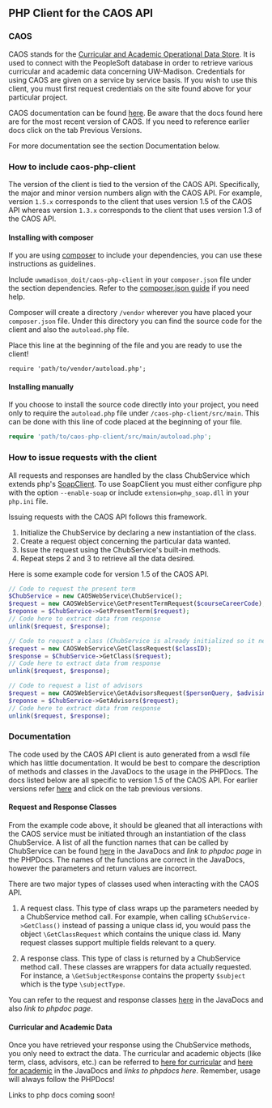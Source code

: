 ## PHP Client for the CAOS API

### CAOS

CAOS stands for the [Curricular and Academic Operational Data Store](https://wiki.doit.wisc.edu/confluence/pages/viewpage.action?pageId=47562009). It is used to connect with the PeopleSoft database in order to retrieve various curricular and academic data concerning UW-Madison. Credentials for using CAOS are given on a service by service basis. If you wish to use this client, you must first request credentials on the site found above for your particular project.

CAOS documentation can be found [here](https://wiki.doit.wisc.edu/confluence/display/CHUB/CAOS+Documentation). Be aware that the docs found here are for the most recent version of CAOS. If you need to reference earlier docs click on the tab Previous Versions.

For more documentation see the section Documentation below.

### How to include caos-php-client

The version of the client is tied to the version of the CAOS API. Specifically, the major and minor version numbers align with the CAOS API. For example, version `1.5.x` corresponds to the client that uses version 1.5 of the CAOS API whereas version `1.3.x` corresponds to the client that uses version 1.3 of the CAOS API.

#### Installing with composer

If you are using [composer](https://getcomposer.org/) to include your dependencies, you can use these instructions as guidelines.

Include `uwmadison_doit/caos-php-client` in your `composer.json` file under the section dependencies. Refer to the [composer.json guide](https://getcomposer.org/doc/04-schema.md) if you need help.

Composer will create a directory `/vendor` wherever you have placed your `composer.json` file. Under this directory you can find the source code for the client and also the `autoload.php` file.

Place this line at the beginning of the file and you are ready to use the client!

```
require 'path/to/vendor/autoload.php';
```

#### Installing manually

If you choose to install the source code directly into your project, you need only to require the `autoload.php` file under `/caos-php-client/src/main`. This can be done with this line of code placed at the beginning of your file.

```php
require 'path/to/caos-php-client/src/main/autoload.php';
```

### How to issue requests with the client

All requests and responses are handled by the class ChubService which extends php's [SoapClient](http://php.net/manual/en/class.soapclient.php). To use SoapClient you must either configure php with the option `--enable-soap` or include `extension=php_soap.dll` in your `php.ini` file.

Issuing requests with the CAOS API follows this framework.

1.	Initialize the ChubService by declaring a new instantiation of the class.
2.	Create a request object concerning the particular data wanted.
3.	Issue the request using the ChubService's built-in methods.
4.	Repeat steps 2 and 3 to retrieve all the data desired.

Here is some example code for version 1.5 of the CAOS API.

``` php
// Code to request the present term
$ChubService = new CAOSWebService\ChubService();
$request = new CAOSWebService\GetPresentTermRequest($courseCareerCode);
$reponse = $ChubService->GetPresentTerm($request);
// Code here to extract data from response
unlink($request, $response);

// Code to request a class (ChubService is already initialized so it need not be declared again)
$request = new CAOSWebService\GetClassRequest($classID);
$response = $ChubService->GetClass($request);
// Code here to extract data from response
unlink($request, $response);

// Code to request a list of advisors
$request = new CAOSWebService\GetAdvisorsRequest($personQuery, $advisingDataOptions, $attributes);
$reponse = $ChubService->GetAdvisors($request);
// Code here to extract data from response
unlink($request, $response);
```


### Documentation

The code used by the CAOS API client is auto generated from a wsdl file which has little documentation. It would be best to compare the description of methods and classes in the JavaDocs to the usage in the PHPDocs. The docs listed below are all specific to version 1.5 of the CAOS API. For earlier versions refer [here](https://wiki.doit.wisc.edu/confluence/display/CHUB/CAOS+Documentation) and click on the tab previous versions.

#### Request and Response Classes

From the example code above, it should be gleaned that all interactions with the CAOS service must be initiated through an instantiation of the class ChubService. A list of all the function names that can be called by ChubService can be found [here](https://wams.doit.wisc.edu/chub/chub-ws-api-1.5/apidocs/edu/wisc/services/chub/v1_5/CurricularDataService.html) in the JavaDocs and *link to phpdoc page* in the PHPDocs. The names of the functions are correct in the JavaDocs, however the parameters and return values are incorrect.

There are two major types of classes used when interacting with the CAOS API. 

1. A request class. This type of class wraps up the parameters needed by a ChubService method call. For example, when calling `$ChubService->GetClass()` instead of passing a unique class id, you would pass the object `\GetClassRequest` which contains the unique class id. Many request classes support multiple fields relevant to a query.

2. A response class. This type of class is returned by a ChubService method call. These classes are wrappers for data actually requested. For instance, a `\GetSubjectResponse` contains the property `$subject` which is the type `\subjectType`.

You can refer to the request and response classes [here](https://wams.doit.wisc.edu/chub/chub-soap-schema-1.5/apidocs/index.html) in the JavaDocs and also *link to phpdoc page*.

#### Curricular and Academic Data

Once you have retrieved your response using the ChubService methods, you only need to extract the data. The curricular and academic objects (like term, class, advisors, etc.) can be referred to [here for curricular](https://wams.doit.wisc.edu/chub/curricular-data-model-1.5/apidocs/) and [here for academic](https://wams.doit.wisc.edu/chub/academic-data-model-0.1/apidocs/index.html) in the JavaDocs and *links to phpdocs here*. Remember, usage will always follow the PHPDocs!

Links to php docs coming soon!